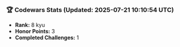 ### 🏆 Codewars Stats (Updated: 2025-07-21 10:10:54 UTC)

- **Rank:** 8 kyu
- **Honor Points:** 3
- **Completed Challenges:** 1
